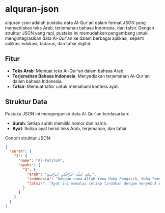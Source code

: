 # alquran-json

alquran-json adalah pustaka data Al-Qur'an dalam format JSON yang menyediakan teks Arab, terjemahan bahasa Indonesia, dan tafsir. Dengan struktur JSON yang rapi, pustaka ini memudahkan pengembang untuk mengintegrasikan data Al-Qur'an ke dalam berbagai aplikasi, seperti aplikasi edukasi, tadarus, dan tafsir digital.

## Fitur

- **Teks Arab**: Memuat teks Al-Qur'an dalam bahasa Arab.
- **Terjemahan Bahasa Indonesia**: Menyediakan terjemahan Al-Qur'an dalam bahasa Indonesia.
- **Tafsir**: Memuat tafsir untuk memahami konteks ayat.

## Struktur Data

Pustaka JSON ini mengorganisir data Al-Qur'an berdasarkan:
- **Surah**: Setiap surah memiliki nomor dan nama.
- **Ayat**: Setiap ayat berisi teks Arab, terjemahan, dan tafsir.

Contoh struktur JSON:
```json
{
  "surah": {
    "1": {
      "name": "Al-Fatihah",
      "ayahs": {
        "1": {
          "arab": "بِسْمِ ٱللَّهِ ٱلرَّحْمَـٰنِ ٱلرَّحِيمِ",
          "indonesia": "Dengan nama Allah Yang Maha Pengasih, Maha Penyayang.",
          "tafsir": "Ayat ini memulai setiap tindakan dengan menyebut nama Allah."
        }
      }
    }
  }
}
